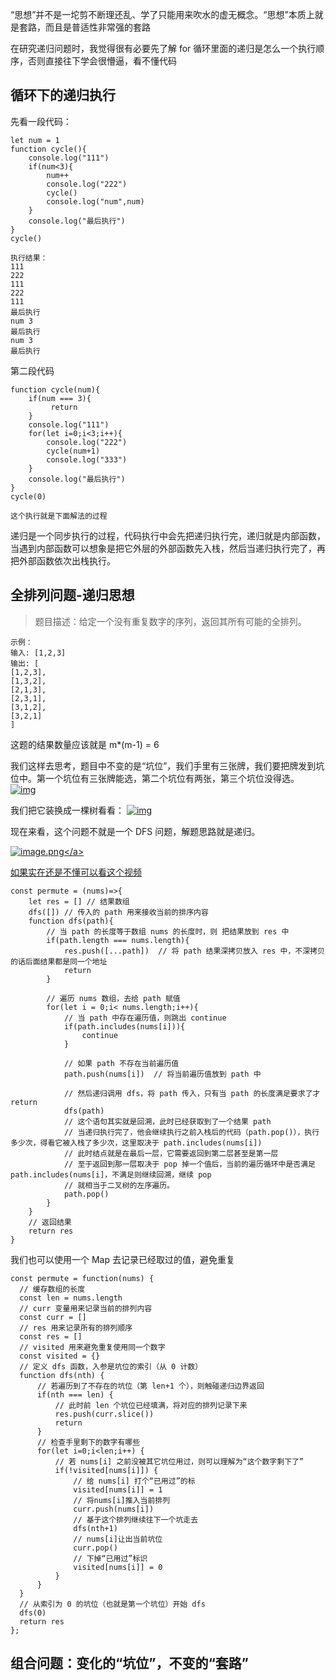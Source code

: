 “思想”并不是一坨剪不断理还乱、学了只能用来吹水的虚无概念。“思想”本质上就是套路，而且是普适性非常强的套路

在研究递归问题时，我觉得很有必要先了解 for 循环里面的递归是怎么一个执行顺序，否则直接往下学会很懵逼，看不懂代码
## 循环下的递归执行
先看一段代码：
```
let num = 1
function cycle(){
    console.log("111")
    if(num<3){
        num++
        console.log("222")
        cycle()
        console.log("num",num)
    }
    console.log("最后执行")
}
cycle()

执行结果：
111
222
111
222
111
最后执行
num 3
最后执行
num 3
最后执行
```
第二段代码
```
function cycle(num){
    if(num === 3){
         return   
    }
    console.log("111")
    for(let i=0;i<3;i++){
        console.log("222")
        cycle(num+1)
        console.log("333")
    }
    console.log("最后执行")
}
cycle(0)

这个执行就是下面解法的过程
```
递归是一个同步执行的过程，代码执行中会先把递归执行完，递归就是内部函数，当遇到内部函数可以想象是把它外层的外部函数先入栈，然后当递归执行完了，再把外部函数依次出栈执行。

## 全排列问题-递归思想
>题目描述：给定一个没有重复数字的序列，返回其所有可能的全排列。
```
示例：   
输入: [1,2,3]
输出: [
[1,2,3],
[1,3,2],
[2,1,3],
[2,3,1],
[3,1,2],
[3,2,1]
]
```
这题的结果数量应该就是 m*(m-1) = 6

我们这样去思考，题目中不变的是“坑位”，我们手里有三张牌，我们要把牌发到坑位中。第一个坑位有三张牌能选，第二个坑位有两张，第三个坑位没得选。<br>
<a data-fancybox title="img" href="https://p1-jj.byteimg.com/tos-cn-i-t2oaga2asx/gold-user-assets/2020/5/3/171da9a215aa6c68~tplv-t2oaga2asx-watermark.awebp">![img](https://p1-jj.byteimg.com/tos-cn-i-t2oaga2asx/gold-user-assets/2020/5/3/171da9a215aa6c68~tplv-t2oaga2asx-watermark.awebp)</a>

我们把它装换成一棵树看看：<vr>
<a data-fancybox title="img" href="https://p1-jj.byteimg.com/tos-cn-i-t2oaga2asx/gold-user-assets/2020/5/3/171da9a21d81055e~tplv-t2oaga2asx-watermark.awebp">![img](https://p1-jj.byteimg.com/tos-cn-i-t2oaga2asx/gold-user-assets/2020/5/3/171da9a21d81055e~tplv-t2oaga2asx-watermark.awebp)</a>

现在来看，这个问题不就是一个 DFS 问题，解题思路就是递归。

<a data-fancybox title="image.png" href="https://p1-juejin.byteimg.com/tos-cn-i-k3u1fbpfcp/49133bf5ae984a3c8ba5cb9a5bb37252~tplv-k3u1fbpfcp-watermark.image?">![image.png](https://p1-juejin.byteimg.com/tos-cn-i-k3u1fbpfcp/49133bf5ae984a3c8ba5cb9a5bb37252~tplv-k3u1fbpfcp-watermark.image?)</a>

[如果实在还是不懂可以看这个视频](https://www.bilibili.com/video/av795444055?from=search&seid=11104532396806146862&spm_id_from=333.337.0.0)

```
const permute = (nums)=>{
    let res = [] // 结果数组
    dfs([]) // 传入的 path 用来接收当前的排序内容
    function dfs(path){
        // 当 path 的长度等于数组 nums 的长度时，则 把结果放到 res 中
        if(path.length === nums.length){
            res.push([...path])  // 将 path 结果深拷贝放入 res 中，不深拷贝的话后面结果都是同一个地址
            return
        }

        // 遍历 nums 数组，去给 path 赋值
        for(let i = 0;i< nums.length;i++){
            // 当 path 中存在遍历值，则跳出 continue
            if(path.includes(nums[i])){
                continue
            }

            // 如果 path 不存在当前遍历值
            path.push(nums[i])  // 将当前遍历值放到 path 中

            // 然后递归调用 dfs，将 path 传入，只有当 path 的长度满足要求了才 return
            dfs(path)
            // 这个语句其实就是回溯，此时已经获取到了一个结果 path
            // 当递归执行完了，他会继续执行之前入栈后的代码（path.pop()），执行多少次，得看它被入栈了多少次，这里取决于 path.includes(nums[i])
            // 此时结点就是在最后一层，它需要返回到第二层甚至是第一层
            // 至于返回到那一层取决于 pop 掉一个值后，当前的遍历循环中是否满足 path.includes(nums[i]，不满足则继续回溯，继续 pop
            // 就相当于二叉树的左序遍历。
            path.pop()
        }
    }
    // 返回结果
    return res
}
```
我们也可以使用一个 Map 去记录已经取过的值，避免重复
```
const permute = function(nums) {
  // 缓存数组的长度
  const len = nums.length
  // curr 变量用来记录当前的排列内容
  const curr = []
  // res 用来记录所有的排列顺序
  const res = []
  // visited 用来避免重复使用同一个数字
  const visited = {}
  // 定义 dfs 函数，入参是坑位的索引（从 0 计数）
  function dfs(nth) {
      // 若遍历到了不存在的坑位（第 len+1 个），则触碰递归边界返回
      if(nth === len) {
          // 此时前 len 个坑位已经填满，将对应的排列记录下来
          res.push(curr.slice())
          return 
      }
      // 检查手里剩下的数字有哪些
      for(let i=0;i<len;i++) {
          // 若 nums[i] 之前没被其它坑位用过，则可以理解为“这个数字剩下了”
          if(!visited[nums[i]]) {
              // 给 nums[i] 打个“已用过”的标
              visited[nums[i]] = 1
              // 将nums[i]推入当前排列
              curr.push(nums[i])
              // 基于这个排列继续往下一个坑走去
              dfs(nth+1) 
              // nums[i]让出当前坑位
              curr.pop()
              // 下掉“已用过”标识
              visited[nums[i]] = 0
          }
      }
  }
  // 从索引为 0 的坑位（也就是第一个坑位）开始 dfs
  dfs(0)
  return res
};
```

## 组合问题：变化的“坑位”，不变的“套路”